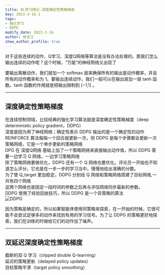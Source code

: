 ```yaml
---
title: RL学习随记-深度确定性策略梯度
key: 2023-3-16-1
tags: 
- 强化学习
- DDPG
modify_date: 2023-3-16
author: 徐文江
show_author_profile: true
---
```


对于这些连续的动作，Q学习、深度Q网络等算法是没有办法处理的。那我们怎么输出连续的动作呢？这个时候，“万能”的神经网络又出现了      
<!--more-->     
要输出离散动作，我们就加一个 softmax 层来确保所有的输出是动作概率，并且所有的动作概率和为 1。要输出连续动作，我们一般可以在输出层加一层 tanh 函数。tanh 函数的作用就是把输出限制到 [−1,1] 。        

--------------------            

## 深度确定性策略梯度       
在连续控制领域，比较经典的强化学习算法就是深度确定性策略梯度（deep deterministic policy gradient，DDPG）        
深度是因为用了神经网络；确定性表示 DDPG 输出的是一个确定性的动作          
REINFORCE 算法每隔一个回合就更新一次，但 DDPG 是每个步骤都会更新一次策略网络，它是一个单步更新的策略网络          
DPG 在 深度Q网络 基础上加了一个策略网络来直接输出动作值，所以 DDPG 需要一边学习 Q 网络，一边学习策略网络         
除了策略网络要做优化，DDPG 还有一个 Q 网络也要优化。评论员一开始也不知道怎么评分，它也是在一步一步的学习当中，慢慢地给出准确的分数。       
为了使 Q_target 更加稳定，DDPG 分别给 Q 网络和策略网络搭建了目标网络,一共有四个网络        
这两个网络也是固定一段时间的参数之后再与评估网络同步最新的参数。       
  DDPG 使用了经验回放技巧，所以 DDPG 是一个异策略的算法         
![DDPG](https://datawhalechina.github.io/easy-rl/img/ch12/12.8.png)        

因为策略是确定的，所以如果智能体使用同策略来探索，在一开始的时候，它很可能不会尝试足够多的动作来找到有用的学习信号。为了让 DDPG 的策略更好地探索，我们在训练的时候给它们的动作加了噪声。       


---------------        
## 双延迟深度确定性策略梯度         
截断的双 Q 学习（clipped double Q-learning）         
延迟的策略更新（delayed policy updates）          
目标策略平滑（target policy smoothing）         
